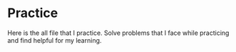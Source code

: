 # Practice
Here is the all file that I practice. Solve problems that I face while practicing and find helpful for my learning.
